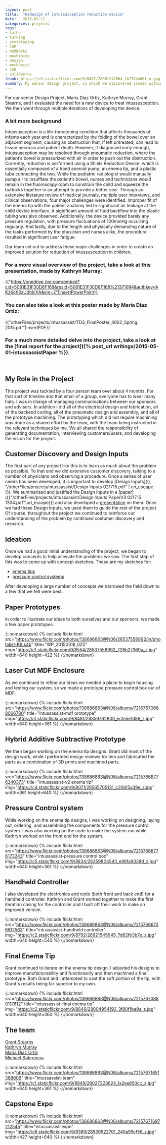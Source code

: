 ```yaml
---
layout: post
title:  "Redesign of intussusception reduction device"
date:   2015-03-12
categories: projects
tags:
- lathe
- turning
- prototyping
- CAM
- HSMWorks
- machining
- design
- mechanics
- CAD
- solidworks
thumb: https://c5.staticflickr.com/9/8497/28001242564_1b778b486f_n.jpg
summary: My senior design project, in which we discovered issues within the intussusception reduction provedure and addressed those issues with new design alternatives. 
---
```

For our senior Design Project, Maria Diaz Ortiz, Kathryn Murray, Grant Stearns, and I evaluated the need for a new device to treat intussusception. We then went through multiple iterations of developing the device.

### A bit more background
Intussusception is a life-threatening condition that affects thousands of infants each
year and is characterized by the folding of the bowel over an adjacent segment, causing an
obstruction that, if left untreated, can lead to tissue necrosis and patient death. However, if
diagnosed early enough, intussusception may be resolved through pneumatic reduction, where
the patient’s bowel is pressurized with air in order to push out the obstruction.
Currently, reduction is performed using a Shiels Reduction Device, which is essentially
composed of a hand aneroid pump, an enema tip, and a plastic tube connecting the two. While
the pediatric radiologist would manually pump air to insufflate the patient’s bowel, nurses and
technicians would remain in the fluoroscopy room to constrain the child and squeeze the
buttocks together in an attempt to provide a better seal. Through an extensive literature review
of medical journals, multiple user interviews, and clinical observations, four major challenges
were identified. Improper fit of the enema tip with the patient anatomy led to significant air
leakage at the child device interface. A significant amount of fluid backflow into the plastic
tubing was also observed. Additionally, the device provided barely any pressure regulation,
with pressure fluctuations of 100mmHg occurring regularly. And lastly, due to the length and
physically demanding nature of the tasks performed by the physician and nurses alike, the
procedure resulted in significant user fatigue.

Our team set out to address these major challenges in order to create an
improved solution for reduction of intussusception in children.

### For a more visual overview of the project, take a look at this presentation, made by Kathryn Murray:
{{"https://onedrive.live.com/embed?cid=5081E31F30D8F168&resid=5081E31F30D8F168%21371094&authkey=AKz6oh3zUdbIcXA&em=2"|insertPowerPoint}}
<br/>

### You can also take a look at this poster made by Maria Diaz Ortiz:
{{"otherFiles/projects/intussassist/TD3_FinalPoster_4602_Spring 2015.pdf"|insertPDF}}
<br/>

### For a much more detailed delve into the project, take a look at the [final report for the project]({% post_url writings/2015-05-01-intussassistPaper %}).
<br/>

## My Role in the Project
This project was tackled by a four person team over about 4 months. For that sort of timeline and that small of a group, everyone has to wear many hats. I was in charge of managing communications between our sponsors and advisors. In addition I did all of the electrical design and fabrication, all of the backend coding, all of the pneumatic design and assembly, and all of the prototype machining. The prototyping which did not require machining was done as a shared effort by the team, with the team being instructed in the relevant techniques by me. We all shared the responsibility of generating documentation, interviewing customers/users, and developing the vision for the project.

## Customer Discovery and Design Inputs
The first part of any project like this is to learn as much about the problem as possible. To that end we did extensive customer discovery, talking to a number of physicians and observing a procedure. Once a series of user needs has been developed, it is important to develop [Design Inputs]({{ "/otherFiles/projects/intussassist/Design Inputs 021715.pdf" | uri_escape }}). We summarized and justified the Design Inputs in a [paper]({{"/otherFiles/projects/intussassist/Design Inputs PaperV3 021715 1304.pdf"|uri_escape}}) and also developed a [presentation](https://onedrive.live.com/redir?resid=5081E31F30D8F168!371093&authkey=!AIMawsqeBdYAG9I&ithint=file%2cpptx) on them. Once we had these Design Inputs, we used them to guide the rest of the project. Of course, throughout the project we continued to reinforce our understanding of the problem by continued costumer discovery and research.

## Ideation
Once we had a good initial understanding of the project, we began to develop concepts to help alleviate the problems we saw. The first step of this was to come up with concept sketches. These are my sketches for:

* [enema tips]({{"/otherFiles/projects/intussassist/ENEMATIPS-MJS.pdf"|uri_escape}})
* [pressure control systems]({{"/otherFiles/projects/intussassist/PRESSURECONTROL-MJS.pdf"|uri_escape}})

After developing a large number of concepts we narrowed the field down to a few that we felt were best.

## Paper Prototypes
In order to illustrate our ideas to both ourselves and our sponsors, we made a few paper prototypes.

{::nomarkdown}
{% include flickr.html
        src="https://www.flickr.com/photos/138686863@N06/28537558992/in/photolist-KtLs4b"
        title="WP_20150318_025"
        img="https://c1.staticflickr.com/9/8554/28537558992_728b27369a_z.jpg"
        width=640
        height=422
        %}
{:/nomarkdown}

## Laser Cut MDF Enclosure
As we continued to refine our ideas we needed a place to begin housing and testing our system, so we made a prototype pressure control box out of MDF.

{::nomarkdown}
{% include flickr.html
        src="https://www.flickr.com/photos/138686863@N06/albums/72157670669066780"
        title="intussassist-mdf prototype"
        img="https://c1.staticflickr.com/9/8481/28359762800_ec1e5e1d86_z.jpg"
        width=640
        height=361
        %}
{:/nomarkdown}

## Hybrid Additive Subtractive Prototype
We then began working on the enema tip designs. Grant did most of the design work, while I performed design reviews for him and fabricated the parts as a combination of 3D prints and machined parts.

{::nomarkdown}
{% include flickr.html
        src="https://www.flickr.com/photos/138686863@N06/albums/72157668776240373"
        title="intussassist-v2 enema tip"
        img="https://c4.staticflickr.com/9/8071/28565705131_c206f5a39e_z.jpg"
        width=361
        height=640
        %}
{:/nomarkdown}

## Pressure Control system
While working on the enema tip designs, I was working on designing, laying out, ordering, and assembling the components for the pressure control system. I was also working on the code to make the system run while Kathryn worked on the front end for the system.

{::nomarkdown}
{% include flickr.html
        src="https://www.flickr.com/photos/138686863@N06/albums/72157668776173243"
        title="intussassist-pressure control box"
        img="https://c5.staticflickr.com/9/8834/28359804540_e98fa9328d_z.jpg"
        width=640
        height=361
        %}
{:/nomarkdown}

## Handheld Controller
I also developed the electronics and code (both front and back end) for a handheld controller. Kathryn and Grant worked together to make the first iteration casing for the controller and I built off their work to make an improved version.

{::nomarkdown}
{% include flickr.html
        src="https://www.flickr.com/photos/138686863@N06/albums/72157668736617563"
        title="intussassist-handheld controller"
        img="https://c2.staticflickr.com/9/8792/28621545945_7d62fb3b7e_z.jpg"
        width=640
        height=540
        %}
{:/nomarkdown}

## Final Enema Tip
Grant continued to iterate on the enema tip design. I adjusted his designs to improve manufacturability and functionality and then machined a final prototype. Both Grant and I attempted to cast the soft portion of the tip, with Grant's results being far superior to my own.

{::nomarkdown}
{% include flickr.html
        src="https://www.flickr.com/photos/138686863@N06/albums/72157670880117612"
        title="intussassist-final enema tip"
        img="https://c2.staticflickr.com/9/8646/28004954193_3f80f1ba9a_z.jpg"
        width=640
        height=360
        %}
{:/nomarkdown}

## The team
[Grant Stearns](https://www.linkedin.com/pub/grant-stearns/36/a37/a20)  
[Kathryn Murray](https://www.linkedin.com/pub/kathryn-murray/4a/606/9ab)  
[Maria Diaz Ortiz](https://www.linkedin.com/pub/maria-diaz-ortiz/39/a07/43b)  
[Michael Sobrepera](https://www.linkedin.com/in/michaelsobrepera)  

{::nomarkdown}
{% include flickr.html
        src="https://www.flickr.com/photos/138686863@N06/albums/72157671651388906"
        title="intussassist-team"
        img="https://c1.staticflickr.com/9/8849/28027223624_1a2ee850cc_z.jpg"
        width=640
        height=361
        %}
{:/nomarkdown}

## Capstone Expo
{::nomarkdown}
{% include flickr.html
        src="https://www.flickr.com/photos/138686863@N06/albums/72157671697212545"
        title="intussassist-expo"
        img="https://c6.staticflickr.com/9/8389/28539522701_240a95cf56_z.jpg"
        width=427
        height=640
        %}
{:/nomarkdown}